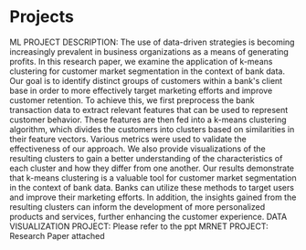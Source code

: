 # Projects
ML PROJECT DESCRIPTION:
The use of data-driven strategies is becoming increasingly prevalent in business organizations as a means of generating profits. In this research paper, we examine the application of k-means clustering for customer market segmentation in the context of bank data. Our goal is to identify distinct groups of customers within a bank's client base in order to more effectively target marketing efforts and improve customer retention.
To achieve this, we first preprocess the bank transaction data to extract relevant features that can be used to represent customer behavior. These features are then fed into a k-means clustering algorithm, which divides the customers into clusters based on similarities in their feature vectors. 
Various metrics were used to validate the effectiveness of our approach. We also provide visualizations of the resulting clusters to gain a better understanding of the characteristics of each cluster and how they differ from one another.
Our results demonstrate that k-means clustering is a valuable tool for customer market segmentation in the context of bank data. Banks can utilize these methods to target users and improve their marketing efforts. In addition, the insights gained from the resulting clusters can inform the development of more personalized products and services, further enhancing the customer experience.
DATA VISUALIZATION PROJECT: 
Please refer to the ppt
MRNET PROJECT:
Research Paper attached
